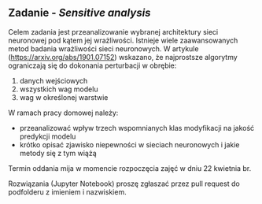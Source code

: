 ## Zadanie - *Sensitive analysis*

Celem zadania jest przeanalizowanie wybranej architektury sieci neuronowej pod kątem jej wrażliwości. 
Istnieje wiele zaawansowanych metod badania wrażliwości sieci neuronowych.
W artykule (https://arxiv.org/abs/1901.07152) wskazano, że najprostsze algorytmy ograniczają się do dokonania perturbacji w obrębie:
1. danych wejściowych
2. wszystkich wag modelu
3. wag w określonej warstwie

W ramach pracy domowej należy:
- przeanalizować wpływ trzech wspomnianych klas modyfikacji na jakość predykcji modelu
- krótko opisać zjawisko niepewności w sieciach neuronowych i jakie metody się z tym wiążą

Termin oddania mija w momencie rozpoczęcia zajęć w dniu 22 kwietnia br.

Rozwiązania (Jupyter Notebook) proszę zgłaszać przez pull request do podfolderu z imieniem i nazwiskiem.

